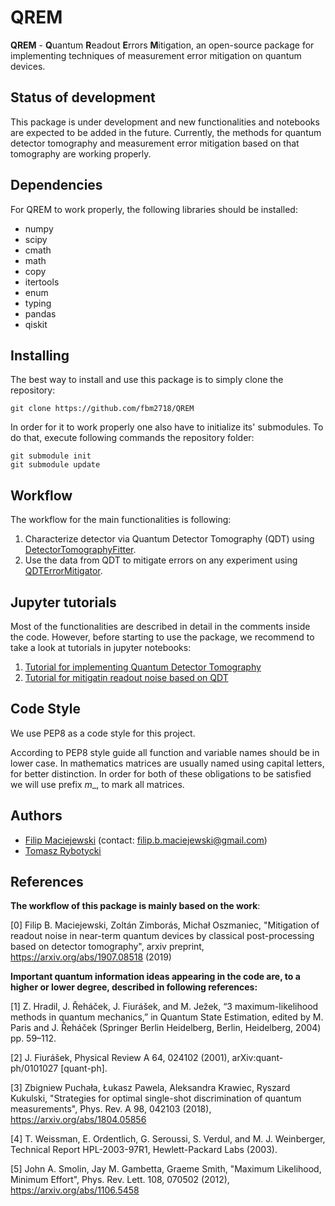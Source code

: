 # QREM
**QREM** - **Q**uantum **R**eadout **E**rrors **M**itigation, an open-source package for implementing techniques of
measurement error mitigation on quantum devices.

  
## Status of development
This package is under development and new functionalities and notebooks are expected to be added in the future.
Currently, the methods for quantum detector tomography and measurement error mitigation based on that tomography are
working properly. 
  
## Dependencies
For QREM to work properly,  the following libraries should be installed:
* numpy
* scipy
* cmath
* math
* copy
* itertools
* enum
* typing
* pandas
* qiskit

## Installing 
The best way to install and use this package is to simply clone the repository:
```
git clone https://github.com/fbm2718/QREM
```
In order for it to work properly one also have to initialize its' submodules. To do that, execute following commands
the repository folder:
```
git submodule init
git submodule update
```

## Workflow
The workflow for the main functionalities is following:

1. Characterize detector via Quantum Detector Tomography (QDT) using
[DetectorTomographyFitter](DetectorTomographyFitter.py).
2. Use the data from QDT to mitigate errors on any experiment using
[QDTErrorMitigator](QDTErrorMitigator.py).

## Jupyter tutorials
Most of the functionalities are described in detail in the comments inside the code. However, before starting to use the
package, we recommend to take a look at tutorials in jupyter notebooks:
1. [Tutorial for implementing Quantum Detector Tomography](QDT_Tutorial.ipynb)
2. [Tutorial for mitigatin readout noise based on QDT](Error_Mitigation_Tutorial.ipynb)


## Code Style
We use PEP8 as a code style for this project.

According to PEP8 style guide all function and variable names should be in lower case. In mathematics matrices
are usually named using capital letters, for better distinction. In order for both of these obligations to be satisfied
we will use prefix _m__, to mark all matrices.


## Authors

- [Filip Maciejewski](https://github.com/fbm2718) (contact: filip.b.maciejewski@gmail.com)
- [Tomasz Rybotycki](https://github.com/Tomev)


 ## References
**The workflow of this package is mainly based on the work**:
  
[0] Filip B. Maciejewski, Zoltán Zimborás, Michał Oszmaniec, "Mitigation of readout noise in near-term quantum devices
by classical post-processing based on detector tomography", arxiv preprint, https://arxiv.org/abs/1907.08518 (2019)
  
**Important quantum information ideas appearing in the code are, to a higher or lower degree, described in following references:**
  
[1] Z. Hradil, J. Řeháček, J. Fiurášek, and M. Ježek, “3 maximum-likelihood methods in quantum mechanics,” in Quantum
State Estimation, edited by M. Paris and J. Řeháček (Springer Berlin Heidelberg, Berlin, Heidelberg, 2004) pp. 59–112.

[2] J. Fiurášek, Physical Review A 64, 024102 (2001), arXiv:quant-ph/0101027 [quant-ph].

[3] Zbigniew Puchała, Łukasz Pawela, Aleksandra Krawiec, Ryszard Kukulski, "Strategies for optimal single-shot
discrimination of quantum measurements", Phys. Rev. A 98, 042103 (2018), https://arxiv.org/abs/1804.05856

[4] T. Weissman, E. Ordentlich, G. Seroussi, S. Verdul, and M. J. Weinberger, Technical Report HPL-2003-97R1,
Hewlett-Packard Labs (2003).

[5] John A. Smolin, Jay M. Gambetta, Graeme Smith, "Maximum Likelihood, Minimum Effort", Phys. Rev. Lett. 108, 070502
(2012), https://arxiv.org/abs/1106.5458


